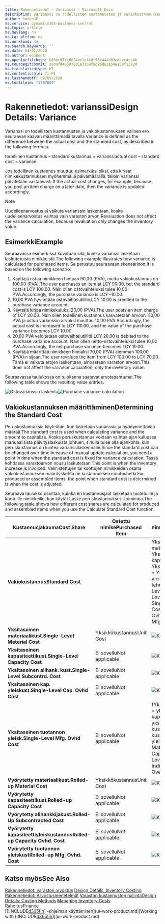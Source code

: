 ```yaml
---
title: Rakennetiedot – Varianssi | Microsoft Docs
description: Varianssi on todellisten kustannusten ja vakiokustannuksen välinen ero seuraavan kaavan määrittämällä tavalla.
author: SorenGP
ms.service: dynamics365-business-central
ms.topic: article
ms.devlang: na
ms.tgt_pltfrm: na
ms.workload: na
ms.search.keywords: ''
ms.date: 04/01/2020
ms.author: edupont
ms.openlocfilehash: b86bc97ec6064ee1e4b8f56c444d03cdecc4cc4b
ms.sourcegitcommit: a80afd4e5075018716efad76d82a54e158f1392d
ms.translationtype: HT
ms.contentlocale: fi-FI
ms.lasthandoff: 09/09/2020
ms.locfileid: "3787069"
---
```

# <a name="design-details-variance"></a><span data-ttu-id="11512-103">Rakennetiedot: varianssi</span><span class="sxs-lookup"><span data-stu-id="11512-103">Design Details: Variance</span></span>
<span data-ttu-id="11512-104">Varianssi on todellisten kustannusten ja vakiokustannuksen välinen ero seuraavan kaavan määrittämällä tavalla.</span><span class="sxs-lookup"><span data-stu-id="11512-104">Variance is defined as the difference between the actual cost and the standard cost, as described in the following formula.</span></span>  

 <span data-ttu-id="11512-105">todellinen kustannus – standardikustannus = varianssi</span><span class="sxs-lookup"><span data-stu-id="11512-105">actual cost – standard cost = variance</span></span>  

 <span data-ttu-id="11512-106">Jos todellinen kustannus muuttuu esimerkiksi siksi, että kirjaat nimikekustannuksen myöhemmällä päivämäärällä, tällöin varianssi päivitetään vastaavasti.</span><span class="sxs-lookup"><span data-stu-id="11512-106">If the actual cost changes, for example, because you post an item charge on a later date, then the variance is updated accordingly.</span></span>  

> [!NOTE]  
>  <span data-ttu-id="11512-107">Uudelleenarvostus ei vaikuta varianssin laskentaan, koska uudelleenarvostus vaihtaa vain varaston arvon.</span><span class="sxs-lookup"><span data-stu-id="11512-107">Revaluation does not affect the variance calculation, because revaluation only changes the inventory value.</span></span>  

## <a name="example"></a><span data-ttu-id="11512-108">Esimerkki</span><span class="sxs-lookup"><span data-stu-id="11512-108">Example</span></span>  
 <span data-ttu-id="11512-109">Seuraavassa esimerkissä kuvataan sitä, kuinka varianssi lasketaan laskutetuista nimikkeistä.</span><span class="sxs-lookup"><span data-stu-id="11512-109">The following example illustrates how variance is calculated for purchased items.</span></span> <span data-ttu-id="11512-110">Se perustuu seuraavaan skenaarioon:</span><span class="sxs-lookup"><span data-stu-id="11512-110">It is based on the following scenario:</span></span>  

1.  <span data-ttu-id="11512-111">Käyttäjä ostaa nimikkeen hintaan 90,00 (PVA), mutta vakiokustannus on 100,00 (PVA).</span><span class="sxs-lookup"><span data-stu-id="11512-111">The user purchases an item at LCY 90.00, but the standard cost is LCY 100.00.</span></span> <span data-ttu-id="11512-112">Näin ollen ostovaihteluksi tulee 10,00 PVA.</span><span class="sxs-lookup"><span data-stu-id="11512-112">Accordingly, the purchase variance is LCY –10.00.</span></span>  
2.  <span data-ttu-id="11512-113">10,00 PVA hyvitetään ostovaihtelutilille.</span><span class="sxs-lookup"><span data-stu-id="11512-113">LCY 10.00 is credited to the purchase variance account.</span></span>  
3.  <span data-ttu-id="11512-114">Käyttäjä kirjaa nimikekuluksi 20,00 (PVA).</span><span class="sxs-lookup"><span data-stu-id="11512-114">The user posts an item charge of LCY 20.00.</span></span> <span data-ttu-id="11512-115">Näin ollen todellinen kustannus kasvatetaan arvoon 110,00 PVA ja oston varianssin arvoksi muuttuu 10,00 PVA.</span><span class="sxs-lookup"><span data-stu-id="11512-115">Accordingly, the actual cost is increased to LCY 110.00, and the value of the purchase variance becomes LCY 10.00.</span></span>  
4.  <span data-ttu-id="11512-116">20,00 PVA veloitetaan ostovaihtelutililtä.</span><span class="sxs-lookup"><span data-stu-id="11512-116">LCY 20.00 is debited to the purchase variance account.</span></span> <span data-ttu-id="11512-117">Näin ollen netto-ostovaihteluksi tulee 10,00 PVA.</span><span class="sxs-lookup"><span data-stu-id="11512-117">Accordingly, the net purchase variance becomes LCY 10.00.</span></span>  
5.  <span data-ttu-id="11512-118">Käyttäjä määrittää nimikkeen hinnaksi 70,00 (PVA) aiemman 100,00 (PVA):n sijaan.</span><span class="sxs-lookup"><span data-stu-id="11512-118">The user revalues the item from LCY 100.00 to LCY 70.00.</span></span> <span data-ttu-id="11512-119">Tämä ei vaikuta erojen laskentaan, ainoastaan varaston arvoon.</span><span class="sxs-lookup"><span data-stu-id="11512-119">This does not affect the variance calculation, only the inventory value.</span></span>  

 <span data-ttu-id="11512-120">Seuraavassa taulukossa on tuloksena saatavat arvotapahtumat.</span><span class="sxs-lookup"><span data-stu-id="11512-120">The following table shows the resulting value entries.</span></span>  

 <span data-ttu-id="11512-121">![Ostovarianssin laskenta](media/design_details_inventory_costing_11_purchase_variance.png "Ostovarianssin laskenta")</span><span class="sxs-lookup"><span data-stu-id="11512-121">![Purchase variance calculation](media/design_details_inventory_costing_11_purchase_variance.png "Purchase variance calculation")</span></span>  

## <a name="determining-the-standard-cost"></a><span data-ttu-id="11512-122">Vakiokustannuksen määrittäminen</span><span class="sxs-lookup"><span data-stu-id="11512-122">Determining the Standard Cost</span></span>  
 <span data-ttu-id="11512-123">Peruskustannuksia käytetään, kun lasketaan varianssia ja hyödynnettävää määrää.</span><span class="sxs-lookup"><span data-stu-id="11512-123">The standard cost is used when calculating variance and the amount to capitalize.</span></span> <span data-ttu-id="11512-124">Koska peruskustannus voidaan vaihtaa ajan kuluessa manuaalisista päivityslaskuista johtuen, sinulla tulee olla ajankohta, kun peruskustannus on kiinteä varianssilaskennalle.</span><span class="sxs-lookup"><span data-stu-id="11512-124">Since the standard cost can be changed over time because of manual update calculation, you need a point in time when the standard cost is fixed for variance calculation.</span></span> <span data-ttu-id="11512-125">Tässä kohdassa varastoarvon nousu laskutetaan.</span><span class="sxs-lookup"><span data-stu-id="11512-125">This point is when the inventory increase is invoiced.</span></span> <span data-ttu-id="11512-126">Valmistettujen tai koottujen nimikkeiden osalta vakiokustannuksen määrityskohta on kustannuksen muutoshetki.</span><span class="sxs-lookup"><span data-stu-id="11512-126">For produced or assembled items, the point when standard cost is determined is when the cost is adjusted.</span></span>  

 <span data-ttu-id="11512-127">Seuraava taulukko osoittaa, kuinka eri kustannusjaot lasketaan tuotetuille ja kootuille nimikkeille, kun käytät Laske peruskustannukset -toimintoa.</span><span class="sxs-lookup"><span data-stu-id="11512-127">The following table shows how different cost shares are calculated for produced and assembled items when you use the Calculate Standard Cost function.</span></span>  

|<span data-ttu-id="11512-128">Kustannusjakauma</span><span class="sxs-lookup"><span data-stu-id="11512-128">Cost Share</span></span>|<span data-ttu-id="11512-129">Ostettu nimike</span><span class="sxs-lookup"><span data-stu-id="11512-129">Purchased Item</span></span>|<span data-ttu-id="11512-130">Tuotettu tai koottu nimike</span><span class="sxs-lookup"><span data-stu-id="11512-130">Produced/Assembled Item</span></span>|  
|----------------|--------------------|------------------------------|  
|<span data-ttu-id="11512-131">**Vakiokustannus**</span><span class="sxs-lookup"><span data-stu-id="11512-131">**Standard Cost**</span></span>||<span data-ttu-id="11512-132">Yksitasoiset materiaalikustannukset + Yksitasoiset kapasiteettikustannukset + Yksitasoiset aliurakointikust. + Yksitasoiset kapasit. yleiskust. + Yksitasoiset tehdastuot. yleiskust.</span><span class="sxs-lookup"><span data-stu-id="11512-132">Single-Level Material Cost + Single-Level Capacity Cost + Single-Level Subcontrd. Cost + Single-Level Cap. Ovhd. Cost + Single-Level Mfg. Ovhd. Cost</span></span>|  
|<span data-ttu-id="11512-133">**Yksitasoinen materiaalikust.**</span><span class="sxs-lookup"><span data-stu-id="11512-133">**Single-Level Material Cost**</span></span>|<span data-ttu-id="11512-134">Yksikkökustannus</span><span class="sxs-lookup"><span data-stu-id="11512-134">Unit Cost</span></span>|<span data-ttu-id="11512-135">![Kaava 1](media/design_details_inventory_costing_11_equation_1.png "Kaava 1")</span><span class="sxs-lookup"><span data-stu-id="11512-135">![Equation 1](media/design_details_inventory_costing_11_equation_1.png "Equation 1")</span></span>|  
|<span data-ttu-id="11512-136">**Yksitasoinen kapasiteettikust.**</span><span class="sxs-lookup"><span data-stu-id="11512-136">**Single-Level Capacity Cost**</span></span>|<span data-ttu-id="11512-137">Ei sovellu</span><span class="sxs-lookup"><span data-stu-id="11512-137">Not applicable</span></span>|<span data-ttu-id="11512-138">![Kaava 2](media/design_details_inventory_costing_11_equation_2.png "Kaava 2")</span><span class="sxs-lookup"><span data-stu-id="11512-138">![Equation 2](media/design_details_inventory_costing_11_equation_2.png "Equation 2")</span></span>|  
|<span data-ttu-id="11512-139">**Yksitasoinen alihank. kust.**</span><span class="sxs-lookup"><span data-stu-id="11512-139">**Single-Level Subcontrd. Cost**</span></span>|<span data-ttu-id="11512-140">Ei sovellu</span><span class="sxs-lookup"><span data-stu-id="11512-140">Not applicable</span></span>|<span data-ttu-id="11512-141">![Kaava 3](media/design_details_inventory_costing_11_equation_3.png "Kaava 3")</span><span class="sxs-lookup"><span data-stu-id="11512-141">![Equation 3](media/design_details_inventory_costing_11_equation_3.png "Equation 3")</span></span>|  
|<span data-ttu-id="11512-142">**Yksitasoinen kap. yleiskust.**</span><span class="sxs-lookup"><span data-stu-id="11512-142">**Single-Level Cap. Ovhd Cost**</span></span>|<span data-ttu-id="11512-143">Ei sovellu</span><span class="sxs-lookup"><span data-stu-id="11512-143">Not applicable</span></span>|<span data-ttu-id="11512-144">![Kaava 4](media/design_details_inventory_costing_11_equation_4.png "Kaava 4")</span><span class="sxs-lookup"><span data-stu-id="11512-144">![Equation 4](media/design_details_inventory_costing_11_equation_4.png "Equation 4")</span></span>|  
|<span data-ttu-id="11512-145">**Yksitasoinen tuotannon yleisk.**</span><span class="sxs-lookup"><span data-stu-id="11512-145">**Single-Level Mfg. Ovhd Cost**</span></span>|<span data-ttu-id="11512-146">Ei sovellu</span><span class="sxs-lookup"><span data-stu-id="11512-146">Not applicable</span></span>|<span data-ttu-id="11512-147">(Yksitasoinen materiaalikust. + yksitasoinen kapasiteettikust. + yksitasoinen alihank. kustannus-) \* välillinen kustannus % / 100 + yleiskustannus</span><span class="sxs-lookup"><span data-stu-id="11512-147">(Single-Level Material Cost + Single-Level Capacity Cost + Single-Level Subcontrd. Cost) \* Indirect Cost % / 100 + Overhead Rate</span></span>|  
|<span data-ttu-id="11512-148">**Vyörytetty materiaalikust.**</span><span class="sxs-lookup"><span data-stu-id="11512-148">**Rolled-up Material Cost**</span></span>|<span data-ttu-id="11512-149">Yksikkökustannus</span><span class="sxs-lookup"><span data-stu-id="11512-149">Unit Cost</span></span>|<span data-ttu-id="11512-150">![Kaava 5](media/design_details_inventory_costing_11_equation_5.png "Kaava 5")</span><span class="sxs-lookup"><span data-stu-id="11512-150">![Equation 5](media/design_details_inventory_costing_11_equation_5.png "Equation 5")</span></span>|  
|<span data-ttu-id="11512-151">**Vyörytetty kapasiteettikust.**</span><span class="sxs-lookup"><span data-stu-id="11512-151">**Rolled-up Capacity Cost**</span></span>|<span data-ttu-id="11512-152">Ei sovellu</span><span class="sxs-lookup"><span data-stu-id="11512-152">Not applicable</span></span>|<span data-ttu-id="11512-153">![Kaava 6](media/design_details_inventory_costing_11_equation_6.png "Kaava 6")</span><span class="sxs-lookup"><span data-stu-id="11512-153">![Equation 6](media/design_details_inventory_costing_11_equation_6.png "Equation 6")</span></span>|  
|<span data-ttu-id="11512-154">**Vyörytetty alihankkijakust.**</span><span class="sxs-lookup"><span data-stu-id="11512-154">**Rolled-Up Subcontracted Cost**</span></span>|<span data-ttu-id="11512-155">Ei sovellu</span><span class="sxs-lookup"><span data-stu-id="11512-155">Not applicable</span></span>|<span data-ttu-id="11512-156">![Kaava 7](media/design_details_inventory_costing_11_equation_7.png "Kaava 7")</span><span class="sxs-lookup"><span data-stu-id="11512-156">![Equation 7](media/design_details_inventory_costing_11_equation_7.png "Equation 7")</span></span>|  
|<span data-ttu-id="11512-157">**Vyörytetty kapasiteettiyleiskustannus**</span><span class="sxs-lookup"><span data-stu-id="11512-157">**Rolled-up Capacity Ovhd. Cost**</span></span>|<span data-ttu-id="11512-158">Ei sovellu</span><span class="sxs-lookup"><span data-stu-id="11512-158">Not applicable</span></span>|<span data-ttu-id="11512-159">![Kaava 8](media/design_details_inventory_costing_11_equation_8.png "Kaava 8")</span><span class="sxs-lookup"><span data-stu-id="11512-159">![Equation 8](media/design_details_inventory_costing_11_equation_8.png "Equation 8")</span></span>|  
|<span data-ttu-id="11512-160">**Vyörytetty tuotannon yleiskust**</span><span class="sxs-lookup"><span data-stu-id="11512-160">**Rolled-up Mfg. Ovhd. Cost**</span></span>|<span data-ttu-id="11512-161">Ei sovellu</span><span class="sxs-lookup"><span data-stu-id="11512-161">Not applicable</span></span>|<span data-ttu-id="11512-162">![Kaava 9](media/design_details_inventory_costing_11_equation_9.png "Kaava 9")</span><span class="sxs-lookup"><span data-stu-id="11512-162">![Equation 9](media/design_details_inventory_costing_11_equation_9.png "Equation 9")</span></span>|  

## <a name="see-also"></a><span data-ttu-id="11512-163">Katso myös</span><span class="sxs-lookup"><span data-stu-id="11512-163">See Also</span></span>  
 <span data-ttu-id="11512-164">[Rakennetiedot: varaston arvostus](design-details-inventory-costing.md) </span><span class="sxs-lookup"><span data-stu-id="11512-164">[Design Details: Inventory Costing](design-details-inventory-costing.md) </span></span>  
 <span data-ttu-id="11512-165">[Rakennetiedot: Arvostusmenetelmät](design-details-costing-methods.md) [Varaston kustannusten hallinta](finance-manage-inventory-costs.md)</span><span class="sxs-lookup"><span data-stu-id="11512-165">[Design Details: Costing Methods](design-details-costing-methods.md) [Managing Inventory Costs](finance-manage-inventory-costs.md)</span></span>  
 [<span data-ttu-id="11512-166">Rahoitus</span><span class="sxs-lookup"><span data-stu-id="11512-166">Finance</span></span>](finance.md)  
 <span data-ttu-id="11512-167">[[!INCLUDE[d365fin](includes/d365fin_md.md)] -ohjelman käyttäminen](ui-work-product.md)</span><span class="sxs-lookup"><span data-stu-id="11512-167">[Working with [!INCLUDE[d365fin](includes/d365fin_md.md)]](ui-work-product.md)</span></span>
